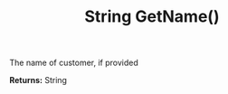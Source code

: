 ﻿---
uid: crmscript_ref_NSChatSummaryItem_GetName
title: String GetName()
intellisense: NSChatSummaryItem.GetName
keywords: NSChatSummaryItem, GetName
so.topic: reference
---

The name of customer, if provided

**Returns:** String


